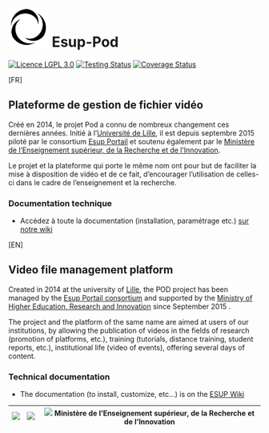 # <img src="./pod/main/static/img/logoPod.svg" width="80" alt="" role="presentation"> Esup-Pod

[![Licence LGPL 3.0](https://img.shields.io/github/license/EsupPortail/Esup-Pod)](https://github.com/EsupPortail/Esup-Pod/blob/master/LICENSE) [![Testing Status](https://github.com/EsupPortail/Esup-Pod/actions/workflows/pod.yml/badge.svg)](https://github.com/EsupPortail/Esup-Pod/actions) [![Coverage Status](https://coveralls.io/repos/github/EsupPortail/Esup-Pod/badge.svg?branch=master)](https://coveralls.io/github/EsupPortail/Esup-Pod?branch=master)

[FR]
## Plateforme de gestion de fichier vidéo

Créé en 2014, le projet Pod a connu de nombreux changement ces dernières années. Initié à l’[Université de Lille](https://www.univ-lille.fr/), il est depuis septembre 2015 piloté par le consortium [Esup Portail](https://www.esup-portail.org/) et soutenu également par le [Ministère de l’Enseignement supérieur, de la Recherche et de l’Innovation](http://www.enseignementsup-recherche.gouv.fr/).

Le projet et la plateforme qui porte le même nom ont pour but de faciliter la mise à disposition de vidéo et de ce fait, d’encourager l’utilisation de celles-ci dans le cadre de l’enseignement et la recherche.

### Documentation technique
* Accédez à toute la documentation (installation, paramétrage etc.) [sur notre wiki](https://www.esup-portail.org/wiki/display/ES/esup-pod "Documentation")

[EN]
## Video file management platform
Created in 2014 at the university of [Lille](https://www.univ-lille.fr/), the POD project has been managed by the [Esup Portail consortium](https://www.esup-portail.org/) and supported by the [Ministry of Higher Education, Research and Innovation](http://www.enseignementsup-recherche.gouv.fr/) since September 2015 .

The project and the platform of the same name are aimed at users of our institutions, by allowing the publication of videos in the fields of research (promotion of platforms, etc.), training (tutorials, distance training, student reports, etc.), institutional life (video of events), offering several days of content.

### Technical documentation
* The documentation (to install, customize, etc…) is on the [ESUP Wiki](https://www.esup-portail.org/wiki/display/ES/esup-pod "Documentation")

<img src="https://www.univ-lille.fr/typo3conf/ext/ul2fpfb/Resources/Public/assets/img/UL-ROSE-dark-2014.svg" height="50"> | <img src="https://www.esup-portail.org/sites/default/files/logo-esupportail_1.png" height="50"> | <img src="http://cache.media.enseignementsup-recherche.gouv.fr/image/Global/35/8/Marianne_seule_MESRI_head_www_766358.jpg" height="50"> Ministère de lʼEnseignement supérieur, de la Recherche et de lʼInnovation
:-----:|:-----:|:----:

